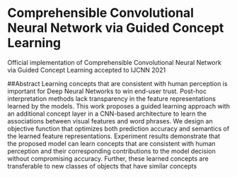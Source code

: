 # Comprehensible Convolutional Neural Network via Guided Concept Learning

Official implementation of Comprehensible Convolutional Neural Network via Guided Concept Learning
accepted to IJCNN 2021

##Abstract
Learning concepts that are consistent with human perception is important for Deep Neural Networks to win end-user trust. Post-hoc interpretation methods lack transparency in the feature representations learned by the models. This work proposes a guided learning approach with an additional concept layer in a CNN-based architecture to learn the associations between visual features and word phrases. We design an objective function that optimizes both prediction accuracy and semantics of the learned feature representations. Experiment results demonstrate that the proposed model can learn concepts that are consistent with human perception and their corresponding contributions to the model decision without compromising accuracy. Further, these learned concepts are transferable to new classes of objects that have similar concepts